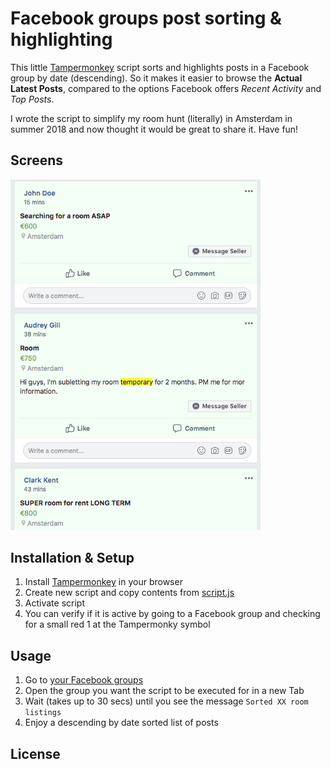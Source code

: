 # Facebook groups post sorting & highlighting

This little [Tampermonkey](https://tampermonkey.net/) script sorts and highlights posts in a Facebook group by date (descending). So it makes it easier to browse the **Actual Latest Posts**, compared to the options Facebook offers *Recent Activity* and *Top Posts*.

I wrote the script to simplify my room hunt (literally) in Amsterdam in summer 2018 and now thought it would be great to share it. Have fun!

## Screens
<span><img src="assets/screen.png?raw=true" width="400px" /></span>

## Installation & Setup

1. Install [Tampermonkey](https://tampermonkey.net/) in your browser
2. Create new script and copy contents from [script.js](script.js)
3. Activate script
4. You can verify if it is active by going to a Facebook group and checking for a small red 1 at the Tampermonky symbol

## Usage

1. Go to [your Facebook groups](https://www.facebook.com/groups/)
2. Open the group you want the script to be executed for in a new Tab
3. Wait (takes up to 30 secs) until you see the message `Sorted XX room listings`
4. Enjoy a descending by date sorted list of posts

## License
